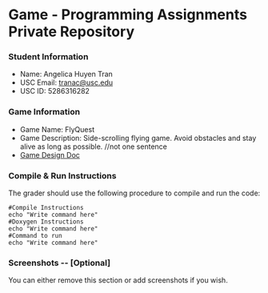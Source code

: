 # Game - Programming Assignments Private Repository
### Student Information
  + Name: Angelica Huyen Tran
  + USC Email: tranac@usc.edu
  + USC ID: 5286316282

### Game Information
  + Game Name: FlyQuest
  + Game Description: Side-scrolling flying game. Avoid obstacles and stay alive as long as possible. //not one sentence
  + [Game Design Doc](GameDesignDoc.md)


### Compile & Run Instructions
The grader should use the following procedure to compile and run the code:
```shell
#Compile Instructions
echo "Write command here"
#Doxygen Instructions
echo "Write command here"
#Command to run
echo "Write command here"
```

### Screenshots -- [Optional]
You can either remove this section or add screenshots if you wish.
